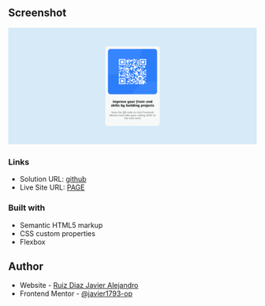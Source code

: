 
## Screenshot
![Design preview for the QR code component coding challenge](./images/captura.png)

### Links

- Solution URL: [github](https://github.com/javier1793-op/Component-qr)
- Live Site URL: [PAGE](https://javier1793-op.github.io/Component-qr/)


### Built with

- Semantic HTML5 markup
- CSS custom properties
- Flexbox


## Author

- Website - [Ruiz Diaz Javier Alejandro]()
- Frontend Mentor - [@javier1793-op](https://www.frontendmentor.io/profile/javier1793-op)




